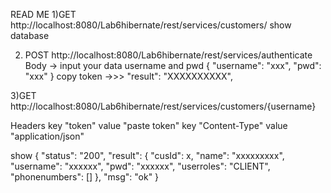 READ ME
1)GET
http://localhost:8080/Lab6hibernate/rest/services/customers/
     show database


2) POST
http://localhost:8080/Lab6hibernate/rest/services/authenticate
Body -> input your data username and pwd
{
    "username": "xxx",
    "pwd": "xxx"
}
copy token ->>> "result": "XXXXXXXXXX",


3)GET
http://localhost:8080/Lab6hibernate/rest/services/customers/{username}

Headers
key "token" value "paste token"
key "Content-Type" value "application/json"

show
{
    "status": "200",
    "result": {
        "cusId": x,
        "name": "xxxxxxxxx",
        "username": "xxxxxx",
        "pwd": "xxxxxx",
        "userroles": "CLIENT",
        "phonenumbers": []
    },
    "msg": "ok"
}
